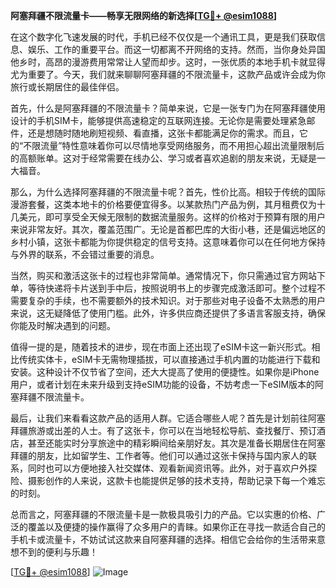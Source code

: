 **阿塞拜疆不限流量卡——畅享无限网络的新选择[[TG💪+ @esim1088](https://t.me/s/esim1088)]**

在这个数字化飞速发展的时代，手机已经不仅仅是一个通讯工具，更是我们获取信息、娱乐、工作的重要平台。而这一切都离不开网络的支持。然而，当你身处异国他乡时，高昂的漫游费用常常让人望而却步。这时，一张优质的本地手机卡就显得尤为重要了。今天，我们就来聊聊阿塞拜疆的不限流量卡，这款产品或许会成为你旅行或长期居住的最佳伴侣。

首先，什么是阿塞拜疆的不限流量卡？简单来说，它是一张专门为在阿塞拜疆使用设计的手机SIM卡，能够提供高速稳定的互联网连接。无论你是需要处理紧急邮件，还是想随时随地刷短视频、看直播，这张卡都能满足你的需求。而且，它的“不限流量”特性意味着你可以尽情地享受网络服务，而不用担心超出流量限制后的高额账单。这对于经常需要在线办公、学习或者喜欢追剧的朋友来说，无疑是一大福音。

那么，为什么选择阿塞拜疆的不限流量卡呢？首先，性价比高。相较于传统的国际漫游套餐，这类本地卡的价格要便宜得多。以某款热门产品为例，其月租费仅为十几美元，即可享受全天候无限制的数据流量服务。这样的价格对于预算有限的用户来说非常友好。其次，覆盖范围广。无论是首都巴库的大街小巷，还是偏远地区的乡村小镇，这张卡都能为你提供稳定的信号支持。这意味着你可以在任何地方保持与外界的联系，不会错过重要的消息。

当然，购买和激活这张卡的过程也非常简单。通常情况下，你只需通过官方网站下单，等待快递将卡片送到手中后，按照说明书上的步骤完成激活即可。整个过程不需要复杂的手续，也不需要额外的技术知识。对于那些对电子设备不太熟悉的用户来说，这无疑降低了使用门槛。此外，许多供应商还提供了多语言客服支持，确保你能及时解决遇到的问题。

值得一提的是，随着技术的进步，现在市面上还出现了eSIM卡这一新兴形式。相比传统实体卡，eSIM卡无需物理插拔，可以直接通过手机内置的功能进行下载和安装。这种设计不仅节省了空间，还大大提高了使用的便捷性。如果你是iPhone用户，或者计划在未来升级到支持eSIM功能的设备，不妨考虑一下eSIM版本的阿塞拜疆不限流量卡。

最后，让我们来看看这款产品的适用人群。它适合哪些人呢？首先是计划前往阿塞拜疆旅游或出差的人士。有了这张卡，你可以在当地轻松导航、查找餐厅、预订酒店，甚至还能实时分享旅途中的精彩瞬间给亲朋好友。其次是准备长期居住在阿塞拜疆的朋友，比如留学生、工作者等。他们可以通过这张卡保持与国内家人的联系，同时也可以方便地接入社交媒体、观看新闻资讯等。此外，对于喜欢户外探险、摄影创作的人来说，这款卡也能提供足够的技术支持，帮助记录下每一个难忘的时刻。

总而言之，阿塞拜疆的不限流量卡是一款极具吸引力的产品。它以实惠的价格、广泛的覆盖以及便捷的操作赢得了众多用户的青睐。如果你正在寻找一款适合自己的手机卡或流量卡，不妨试试这款来自阿塞拜疆的选择。相信它会给你的生活带来意想不到的便利与乐趣！

[[TG💪+ @esim1088](https://t.me/s/esim1088)] 
![Image](https://i.postimg.cc/4NQfJmqS/Snipaste-2025-05-13-00-14-12.png)